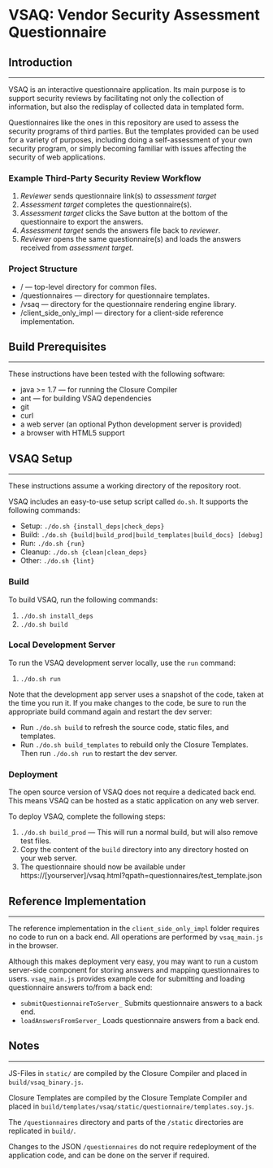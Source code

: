 # VSAQ: Vendor Security Assessment Questionnaire

## Introduction
----

VSAQ is an interactive questionnaire application. Its main purpose is 
to support security reviews by facilitating not only the collection of
information, but also the redisplay of collected data in templated form.

Questionnaires like the ones in this repository are used to
assess the security programs of third parties. But the templates provided
can be used for a variety of purposes, including doing a self-assessment
of your own security program, or simply becoming familiar with issues
affecting the security of web applications.


### Example Third-Party Security Review Workflow
1. *Reviewer* sends questionnaire link(s) to *assessment target*
1. *Assessment target* completes the questionnaire(s).
1. *Assessment target* clicks the Save button at the bottom of the questionnaire
to export the answers.
1. *Assessment target* sends the answers file back to *reviewer*.
1. *Reviewer* opens the same questionnaire(s) and loads the answers received
from *assessment target*.

### Project Structure

* / — top-level directory for common files.
* /questionnaires — directory for questionnaire templates.
* /vsaq — directory for the questionnaire rendering engine library.
* /client_side_only_impl — directory for a client-side reference implementation.


## Build Prerequisites
----
These instructions have been tested with the following software:

* java >= 1.7 — for running the Closure Compiler
* ant — for building VSAQ dependencies
* git
* curl
* a web server (an optional Python development server is provided)
* a browser with HTML5 support


## VSAQ Setup
----
These instructions assume a working directory of the repository root.

VSAQ includes an easy-to-use setup script called `do.sh`. It supports the
following commands:

 * Setup:   `./do.sh {install_deps|check_deps}`
 * Build:   `./do.sh {build|build_prod|build_templates|build_docs} [debug]`
 * Run:     `./do.sh {run}`
 * Cleanup: `./do.sh {clean|clean_deps}`
 * Other:   `./do.sh {lint}`


### Build

To build VSAQ, run the following commands:

1. `./do.sh install_deps`
1. `./do.sh build`


### Local Development Server
To run the VSAQ development server locally, use the `run` command:

1. `./do.sh run`

Note that the development app server uses a snapshot of the code, taken
at the time you run it. If you make changes to the code, be sure to run the
appropriate build command again and restart the dev server:

 * Run `./do.sh build`  to refresh the source code, static files, and templates.
 * Run `./do.sh build_templates` to rebuild only the Closure Templates. Then
 run `./do.sh run` to restart the dev server.


### Deployment
The open source version of VSAQ does not require a dedicated back end. This means
VSAQ can be hosted as a static application on any web server.

To deploy VSAQ, complete the following steps:

1. `./do.sh build_prod` — This will run a normal build, but will also remove
test files.
1. Copy the content of the `build` directory into any directory hosted on your
web server.
1. The questionnaire should now be available under
https://[yourserver]/vsaq.html?qpath=questionnaires/test_template.json


## Reference Implementation
----
The reference implementation in the `client_side_only_impl` folder requires no
code to run on a back end. All operations are performed by `vsaq_main.js` in the
browser.

Although this makes deployment very easy, you may want to run a custom
server-side component for storing answers and mapping questionnaires
to users. `vsaq_main.js` provides example code for submitting and loading questionnaire
answers to/from a back end:

 * `submitQuestionnaireToServer_` Submits questionnaire answers to a back end.
 * `loadAnswersFromServer_` Loads questionnaire answers from a back end.


## Notes
----
JS-Files in `static/` are compiled by the Closure Compiler and placed in
`build/vsaq_binary.js`.

Closure Templates are compiled by the Closure Template Compiler
and placed in `build/templates/vsaq/static/questionnaire/templates.soy.js`.

The `/questionnaires` directory and parts of the `/static` directories are
replicated in `build/`.

Changes to the JSON `/questionnaires` do not require redeployment of the
application code, and can be done on the server if required.
